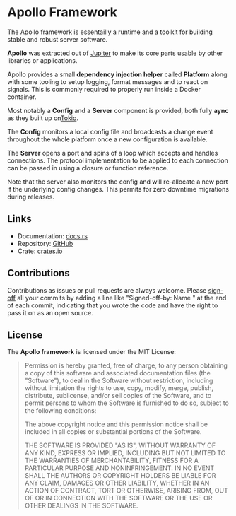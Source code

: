 # Apollo Framework

The Apollo framework is essentailly a runtime and a toolkit for building stable and robust server software.

 **Apollo** was extracted out of [Jupiter](https://github.com/scireum/jupiter) to make its
core parts usable by other libraries or applications.

Apollo provides a small **dependency injection helper** called **Platform** along with some
tooling to setup logging, format messages and to react on signals. This is commonly required
to properly run inside a Docker container.

Most notably a **Config** and a **Server** component is provided, both fully **aync** as they
built up on[Tokio](https://tokio.rs).

The **Config** monitors a local config file and broadcasts a change event throughout the whole
platform once a new configuration is available.

The **Server** opens a port and spins of a loop which accepts and handles connections. The
protocol implementation to be applied to each connection can be passed in using a closure
or function reference.

Note that the server also monitors the config and will re-allocate a new port if the underlying
config changes. This permits for zero downtime migrations during releases.

## Links
* Documentation: [docs.rs](https://docs.rs/apollo-framework)
* Repository: [GitHub](https://github.com/scireum/apollo-framework)
* Crate: [crates.io](https://crates.io/crates/apollo-framework)

## Contributions

Contributions as issues or pull requests are always welcome. Please [sign-off](http://developercertificate.org)
all your commits by adding a line like "Signed-off-by: Name <email>" at the end of each commit, indicating that
you wrote the code and have the right to pass it on as an open source.

## License

The **Apollo framework** is licensed under the MIT License:

> Permission is hereby granted, free of charge, to any person obtaining a copy
> of this software and associated documentation files (the "Software"), to deal
> in the Software without restriction, including without limitation the rights
> to use, copy, modify, merge, publish, distribute, sublicense, and/or sell
> copies of the Software, and to permit persons to whom the Software is
> furnished to do so, subject to the following conditions:
>
> The above copyright notice and this permission notice shall be included in
> all copies or substantial portions of the Software.
>
> THE SOFTWARE IS PROVIDED "AS IS", WITHOUT WARRANTY OF ANY KIND, EXPRESS OR
> IMPLIED, INCLUDING BUT NOT LIMITED TO THE WARRANTIES OF MERCHANTABILITY,
> FITNESS FOR A PARTICULAR PURPOSE AND NONINFRINGEMENT. IN NO EVENT SHALL THE
> AUTHORS OR COPYRIGHT HOLDERS BE LIABLE FOR ANY CLAIM, DAMAGES OR OTHER
> LIABILITY, WHETHER IN AN ACTION OF CONTRACT, TORT OR OTHERWISE, ARISING FROM,
> OUT OF OR IN CONNECTION WITH THE SOFTWARE OR THE USE OR OTHER DEALINGS IN
> THE SOFTWARE.
